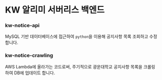 # KW 알리미 서버리스 백엔드

### kw-notice-api

MySQL 기반 데이터베이스에 접근하여 `python`을 이용해 공지사항 목록 조회하고 수정합니다.

### kw-notice-crawling

AWS Lambda에 올라가는 코드로써, 주기적으로 광운대학교 공지사항 목록을 크롤링하여 DB에 업데이트 합니다.
